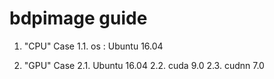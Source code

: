 # bdpimage guide

1. "CPU" Case
1.1. os : Ubuntu 16.04

2. "GPU" Case
2.1. Ubuntu 16.04
2.2. cuda 9.0
2.3. cudnn 7.0
